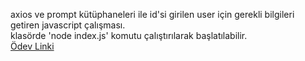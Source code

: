axios ve prompt kütüphaneleri ile id'si girilen user için gerekli bilgileri getiren javascript çalışması.<br/>
klasörde 'node index.js' komutu çalıştırılarak başlatılabilir.<br/>
[Ödev Linki](https://academy.patika.dev/tr/courses/react/odev1)
